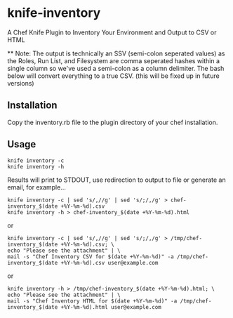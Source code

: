 knife-inventory
===============

A Chef Knife Plugin to Inventory Your Environment and Output to CSV or HTML

 ** Note: The output is technically an SSV (semi-colon seperated values) as the Roles, Run List, and Filesystem are comma seperated hashes within a single column so we've used a semi-colon as a column delimiter. The bash below will convert everything to a true CSV. (this will be fixed up in future versions)

## Installation

Copy the inventory.rb file to the plugin directory of your chef installation.

## Usage

```
knife inventory -c
knife inventory -h
```

Results will print to STDOUT, use redirection to output to file or generate an email, for example...

```
knife inventory -c | sed 's/,//g' | sed 's/;/,/g' > chef-inventory_$(date +%Y-%m-%d).csv
knife inventory -h > chef-inventory_$(date +%Y-%m-%d).html
```

or

```
knife inventory -c | sed 's/,//g' | sed 's/;/,/g' > /tmp/chef-inventory_$(date +%Y-%m-%d).csv; \
echo "Please see the attachment" | \
mail -s "Chef Inventory CSV for $(date +%Y-%m-%d)" -a /tmp/chef-inventory_$(date +%Y-%m-%d).csv user@example.com
```

or

```
knife inventory -h > /tmp/chef-inventory_$(date +%Y-%m-%d).html; \
echo "Please see the attachment" | \
mail -s "Chef Inventory HTML for $(date +%Y-%m-%d)" -a /tmp/chef-inventory_$(date +%Y-%m-%d).html user@example.com
```
